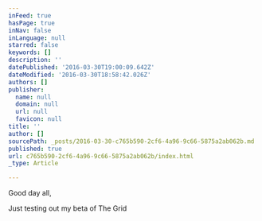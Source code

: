 ```yaml
---
inFeed: true
hasPage: true
inNav: false
inLanguage: null
starred: false
keywords: []
description: ''
datePublished: '2016-03-30T19:00:09.642Z'
dateModified: '2016-03-30T18:58:42.026Z'
authors: []
publisher:
  name: null
  domain: null
  url: null
  favicon: null
title: ''
author: []
sourcePath: _posts/2016-03-30-c765b590-2cf6-4a96-9c66-5875a2ab062b.md
published: true
url: c765b590-2cf6-4a96-9c66-5875a2ab062b/index.html
_type: Article

---
```

Good day all,

Just testing out my beta of The Grid